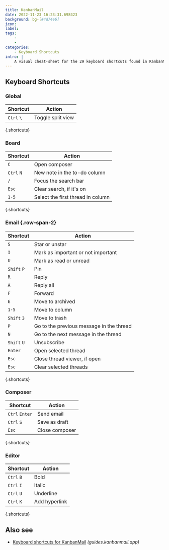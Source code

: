 ```yaml
---
title: KanbanMail
date: 2022-11-23 16:23:31.698423
background: bg-[#4d74e6]
icon: 
label: 
tags: 
    - 
    - 
categories:
    - Keyboard Shortcuts
intro: |
    A visual cheat-sheet for the 29 keyboard shortcuts found in KanbanMail
---
```




Keyboard Shortcuts
------------------



### Global

Shortcut | Action
---|---
`Ctrl` `\`  | Toggle split view
{.shortcuts}


### Board

Shortcut | Action
---|---
`C`  | Open composer
`Ctrl` `N`  | New note in the to-do column
`/`  | Focus the search bar
`Esc`  | Clear search, if it's on
`1-5`  | Select the first thread in column <number>
{.shortcuts}


### Email  {.row-span-2}

Shortcut | Action
---|---
`S`  | Star or unstar
`I`  | Mark as important or not important
`U`  | Mark as read or unread
`Shift` `P`  | Pin
`R`  | Reply
`A`  | Reply all
`F`  | Forward
`E`  | Move to archived
`1-5`  | Move to column <number>
`Shift` `3`  | Move to trash
`P`  | Go to the previous message in the thread
`N`  | Go to the next message in the thread
`Shift` `U`  | Unsubscribe
`Enter`  | Open selected thread
`Esc`  | Close thread viewer, if open
`Esc`  | Clear selected threads
{.shortcuts}


### Composer

Shortcut | Action
---|---
`Ctrl` `Enter`  | Send email
`Ctrl` `S`  | Save as draft
`Esc`  | Close composer
{.shortcuts}


### Editor

Shortcut | Action
---|---
`Ctrl` `B`  | Bold
`Ctrl` `I`  | Italic
`Ctrl` `U`  | Underline
`Ctrl` `K`  | Add hyperlink
{.shortcuts}




Also see
--------
- [Keyboard shortcuts for KanbanMail](https://guides.kanbanmail.app/keyboard-shortcuts) _(guides.kanbanmail.app)_
